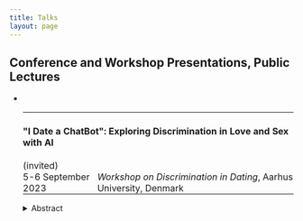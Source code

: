 ```yaml
---
title: Talks
layout: page
---
```


<h2>Conference and Workshop Presentations, Public Lectures</h2>
<ul>
<li></li><table style="border-collapse: collapse; width: 100%;">
  <tr>
    <td style="border: none; padding: 0px; text-align: left;" colspan="2"><h4><b>"I Date a ChatBot": Exploring Discrimination in Love and Sex with AI</b></h4> (invited)</td>
  </tr>
  <tr>
    <td style="border: none; padding: 0px; text-align: left;">5-6 September 2023</td>
    <td style="border: none; padding: 0px; text-align: left;"><i>Workshop on Discrimination in Dating</i>, Aarhus University, Denmark</td>
  </tr>
</table>
<details>
  <summary>Abstract</summary>
  <p>The fast development and expansion of AI chatbots, such as the most discussed one nowadays, ChatGTP, has already affected the romantic and sexual sphere, and their influence will only rise in the future. This paper broadly explores discrimination in romantic and sexual relationships with AI: whether and how romantic and sexual relationships with chatbots, robots, and other artificial partners can diminish or enhance discrimination.
Since using chatbots, AI has shown racist, sexist, and discriminatory behavior, and there is plenty of research on this topic. They have demonstrated that AI is not racist itself; it only reflects human prejudices and stereotypes that it learns from the data (Wolf etc., 2017; Howard, Borenstein, 2018; Kong, 2022). Thus, there is a way to fix it by giving him inclusive and non-discriminatory data that will not further reinforce societal stereotypes and might even help against discrimination. Applying this to romantic and sexual relationships, does it mean that AI can be an ideal partner that never discriminates? In my talk, I will explore this possibility and argue that AI could be such a perfect partner. I will also discuss how it will change the dating culture and the possible increase of discrimination in love and sex by having such an "artificial" opportunity. With my paper, I hope to bring a technological aspect to the discussion of discrimination in dating and encourage further research on human-robot relationships. 
</p>
</details>
</li>

</ul>

